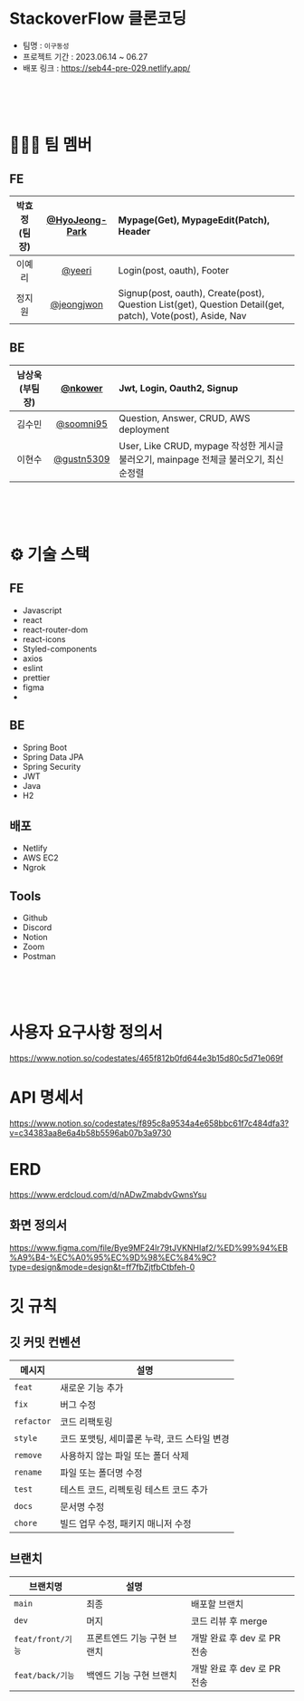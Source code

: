 # StackoverFlow 클론코딩

- 팀명 : ```이구동성```
- 프로젝트 기간 : 2023.06.14 ~ 06.27
- 배포 링크 : https://seb44-pre-029.netlify.app/

</br>
</br>
</br>


# 🧑‍🤝‍🧑 팀 멤버


## FE
| 박효정  (팀장) |<a href="github.com/HyoJeong-Park">@HyoJeong-Park</a> |Mypage(Get), MypageEdit(Patch), Header |
|:--:|:--:|:--|
| 이예리 |<a href="github.com/yeeri">@yeeri</a>|Login(post, oauth), Footer |
| 정지원 |<a href="github.com/jeongjwon">@jeongjwon</a> | Signup(post, oauth), Create(post), Question List(get), Question Detail(get, patch), Vote(post), Aside, Nav |



## BE

| 남상욱 (부팀장) |<a href="github.com/nkower">@nkower</a>|Jwt, Login, Oauth2, Signup |
|:--:|:--:|:--|
| 김수민 | <a href="github.com/soomni95">@soomni95</a> |Question, Answer, CRUD, AWS deployment |
| 이현수 |<a href="github.com/gustn5309">@gustn5309</a>| User, Like CRUD, mypage 작성한 게시글 불러오기, mainpage 전체글 불러오기, 최신순정렬 |



</br>
</br>
</br>


# ⚙️ 기술 스택
## FE 
- Javascript
- react
- react-router-dom
- react-icons
- Styled-components
- axios
- eslint
- prettier
- figma
- 
## BE
- Spring Boot
- Spring Data JPA
- Spring Security
- JWT
- Java
- H2


## 배포
- Netlify
- AWS EC2
- Ngrok

## Tools
- Github
- Discord
- Notion
- Zoom
- Postman

  
</br></br></br>


# 사용자 요구사항 정의서
https://www.notion.so/codestates/465f812b0fd644e3b15d80c5d71e069f

# API 명세서
https://www.notion.so/codestates/f895c8a9534a4e658bbc61f7c484dfa3?v=c34383aa8e6a4b58b5596ab07b3a9730

# ERD
https://www.erdcloud.com/d/nADwZmabdvGwnsYsu

## 화면 정의서
https://www.figma.com/file/Bye9MF24Ir79tJVKNHIaf2/%ED%99%94%EB%A9%B4-%EC%A0%95%EC%9D%98%EC%84%9C?type=design&mode=design&t=ff7fbZjtfbCtbfeh-0


# 깃 규칙
## 깃 커밋 컨벤션
| 메시지 | 설명 |
| --- | --- |
| ```feat``` | 새로운 기능 추가 |
| ```fix``` | 버그 수정 |
| ```refactor``` | 코드 리팩토링 |
| ```style``` | 코드 포맷팅, 세미콜론 누락, 코드 스타일 변경 |
| ```remove``` | 사용하지 않는 파일 또는 폴더 삭제 |
| ```rename``` | 파일 또는 폴더명 수정 |
| ```test``` | 테스트 코드, 리펙토링 테스트 코드 추가 |
| ```docs``` | 문서명 수정 |
| ```chore``` | 빌드 업무 수정, 패키지 매니저 수정 |

## 브랜치
| 브랜치명 | 설명 |  |
| --- | --- | --- |
| ```main``` | 최종 | 배포할 브랜치 |
| ```dev``` | 머지 | 코드 리뷰 후 merge |
| ```feat/front/기능``` | 프론트엔드 기능 구현 브랜치 | 개발 완료 후 dev 로 PR 전송 |
| ```feat/back/기능``` | 백엔드 기능 구현 브랜치 | 개발 완료 후 dev 로 PR 전송 |
